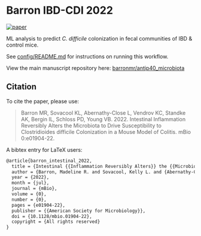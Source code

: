 # Barron IBD-CDI 2022

[![paper](https://img.shields.io/badge/paper-mBio-red)](https://doi.org/10.1128/mbio.01904-22)

ML analysis to predict _C. difficile_ colonization in fecal communities of IBD & control mice.

See [config/README.md](config/README.md) for instructions on running this workflow.

View the main manuscript repository here: [barronmr/antip40_microbiota](https://github.com/barronmr/antip40_microbiota)

## Citation

To cite the paper, please use:

> Barron MR, Sovacool KL, Abernathy-Close L, Vendrov KC, Standke AK, Bergin IL, Schloss PD, Young VB. 2022. Intestinal Inflammation Reversibly Alters the Microbiota to Drive Susceptibility to Clostridioides difficile Colonization in a Mouse Model of Colitis. mBio 0:e01904-22.

A bibtex entry for LaTeX users:

```tex
@article{barron_intestinal_2022,
  title = {Intestinal {{Inflammation Reversibly Alters}} the {{Microbiota}} to {{Drive Susceptibility}} to {{Clostridioides}} Difficile {{Colonization}} in a {{Mouse Model}} of {{Colitis}}},
  author = {Barron, Madeline R. and Sovacool, Kelly L. and {Abernathy-Close}, Lisa and Vendrov, Kimberly C. and Standke, Alexandra K. and Bergin, Ingrid L. and Schloss, Patrick D. and Young, Vincent B.},
  year = {2022},
  month = {jul},
  journal = {mBio},
  volume = {0},
  number = {0},
  pages = {e01904-22},
  publisher = {{American Society for Microbiology}},
  doi = {10.1128/mbio.01904-22},
  copyright = {All rights reserved}
}
```

